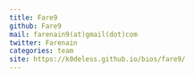 ```yaml
---
title: Fare9
github: Fare9
mail: farenain9(at)gmail(dot)com
twitter: Farenain
categories: team
site: https://k0deless.github.io/bios/fare9/
---
```


